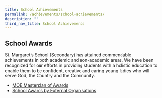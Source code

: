 ```yaml
---
title: School Achievements
permalink: /achievements/school-achievements/
description: ""
third_nav_title: School Achievements
---
```

School Awards
-------------
St. Margaret’s School (Secondary) has attained commendable achievements in both academic and non-academic areas. We have been recognized for our efforts in providing students with a holistic education to enable them to be confident, creative and caring young ladies who will serve God, the Country and the Community.

* [MOE Masterplan of Awards](https://stmargaretssec.moe.edu.sg/achievements/school-achievements/moe-masterplan-of-awards/)
* [School Awards by External Organisations](https://stmargaretssec.moe.edu.sg/achievements/school-achievements/school-awards-by-external-organisations/)
